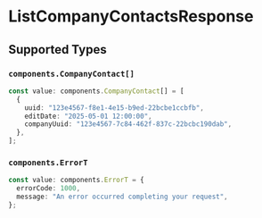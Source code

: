 # ListCompanyContactsResponse


## Supported Types

### `components.CompanyContact[]`

```typescript
const value: components.CompanyContact[] = [
  {
    uuid: "123e4567-f8e1-4e15-b9ed-22bcbe1ccbfb",
    editDate: "2025-05-01 12:00:00",
    companyUuid: "123e4567-7c84-462f-837c-22bcbc190dab",
  },
];
```

### `components.ErrorT`

```typescript
const value: components.ErrorT = {
  errorCode: 1000,
  message: "An error occurred completing your request",
};
```

